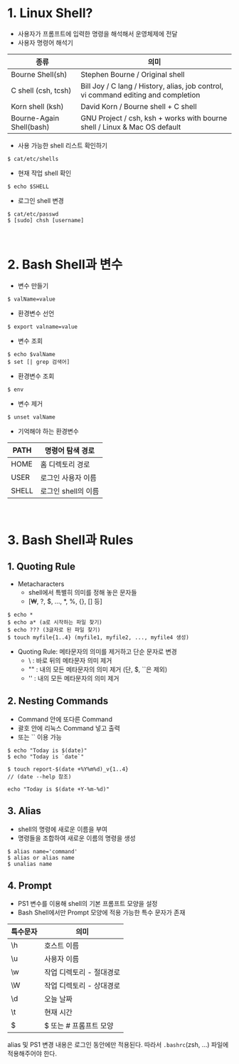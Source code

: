 # 1. Linux Shell?

- 사용자가 프롬프트에  입력한  명령을  해석해서  운영체제에  전달
- 사용자 명령어 해석기

| 종류 | 의미 |
|----|----|
| Bourne Shell(sh) | Stephen Bourne / Original shell |
| C shell (csh, tcsh) | Bill Joy / C lang / History, alias, job control, vi command editing and completion |
| Korn shell (ksh) | David Korn / Bourne shell + C shell |
| Bourne-Again Shell(bash) | GNU Project / csh, ksh + works with bourne shell / Linux & Mac OS default |


- 사용 가능한 shell 리스트 확인하기
```
$ cat/etc/shells
```

- 현재 작업 shell 확인
```
$ echo $SHELL
```

- 로그인 shell 변경
```
$ cat/etc/passwd
$ [sudo] chsh [username]
```
<br>

# 2. Bash Shell과 변수

- 변수 만들기
```
$ valName=value
```

- 환경변수 선언
```
$ export valname=value
```

- 변수 조회
```
$ echo $valName
$ set [| grep 검색어]
```

- 환경변수 조회
```
$ env
```

- 변수 제거
```
$ unset valName
```

- 기억해야 하는 환경변수

| PATH | 명령어 탐색 경로 |
|---|---|
| HOME | 홈 디렉토리 경로 |
| USER | 로그인 사용자 이름 |
| SHELL | 로그인 shell의 이름 |
<br>

# 3. Bash Shell과 Rules

## 1. Quoting Rule
- Metacharacters
  - shell에서 특별히 의미를 정해 놓은 문자들
  - [₩, ?, $, ..., *, %, {}, [] 등]

```
$ echo *
$ echo a* (a로 시작하는 파일 찾기)
$ echo ??? (3글자로 된 파일 찾기)
$ touch myfile{1..4} (myfile1, myfile2, ..., myfile4 생성)
```

- Quoting Rule: 메타문자의 의미를 제거하고 단순 문자로 변경
  - \ : 바로 뒤의 메타문자 의미 제거
  - "" : 내의 모든 메타문자의 의미 제거 (단, $, ``은 제외)
  - '' : 내의 모든 메타문자의 의미 제거


## 2. Nesting Commands
- Command 안에 또다른 Command
- 괄호 안에 리눅스 Command 넣고 출력
- 또는 `` 이용 가능
```
$ echo "Today is $(date)"
$ echo "Today is `date`"
```

```
$ touch report-$(date +%Y%m%d)_v{1..4}
// (date --help 참조)
```

```
echo "Today is $(date +Y-%m-%d)"
```

## 3. Alias
- shell의 명령에 새로운 이름을 부여
- 명령들을 조합하여 새로운 이름의 명령을 생성

```
$ alias name='command'
$ alias or alias name
$ unalias name
```


## 4. Prompt
- PS1 변수를 이용해 shell의 기본 프롬프트 모양을 설정
- Bash Shell에서만 Prompt 모양에 적용 가능한 특수 문자가 존재

|특수문자|의미|
|---|---|
|\h|호스트 이름|
|\u|사용자 이름|
|\w|작업 디렉토리 - 절대경로|
|\W|작업 디렉토리 - 상대경로|
|\d|오늘 날짜|
|\t|현재 시간|
|\$|$ 또는 # 프롬프트 모양|


alias 및 PS1 변경 내용은 로그인 동안에만 적용된다.
따라서 `.bashrc`(zsh, ...) 파일에 적용해주어야 한다.

